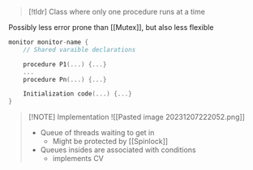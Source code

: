 > [!tldr] Class where only one procedure runs at a time

Possibly less error prone than [[Mutex]], but also less flexible
```c
monitor monitor-name {
	// Shared varaible declarations

	procedure P1(...) {...}
	...
	procedure Pn(...) {...}

	Initialization code(...) {...}
}
```


> [!NOTE] Implementation
> ![[Pasted image 20231207222052.png]]
> - Queue of threads waiting to get in
> 	- Might be protected by [[Spinlock]]
> - Queues insides are associated with conditions
> 	- implements CV
